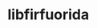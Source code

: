 <!--
SPDX-FileCopyrightText: (C) 2019-2022 Matthias Fehring <https://www.huessenbergnetz.de>
SPDX-License-Identifier: LGPL-3.0-or-later
-->

# libfirfuorida
